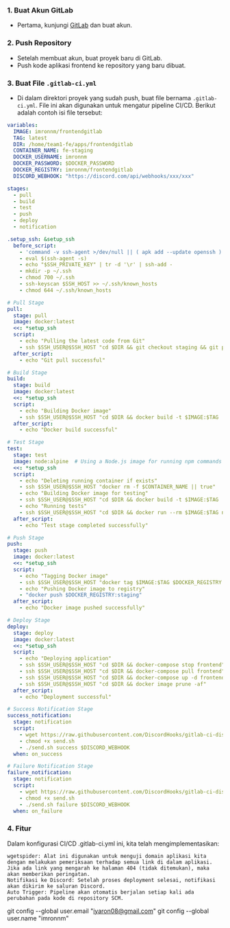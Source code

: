 ### 1. Buat Akun GitLab
- Pertama, kunjungi [GitLab](https://gitlab.com/) dan buat akun.

### 2. Push Repository
- Setelah membuat akun, buat proyek baru di GitLab.
- Push kode aplikasi frontend ke repository yang baru dibuat.

### 3. Buat File `.gitlab-ci.yml`
- Di dalam direktori proyek yang sudah push, buat file bernama `.gitlab-ci.yml`. File ini akan digunakan untuk mengatur pipeline CI/CD. Berikut adalah contoh isi file tersebut:

```yaml
variables:
  IMAGE: imronnm/frontendgitlab
  TAG: latest
  DIR: /home/team1-fe/apps/frontendgitlab
  CONTAINER_NAME: fe-staging
  DOCKER_USERNAME: imronnm
  DOCKER_PASSWORD: $DOCKER_PASSWORD
  DOCKER_REGISTRY: imronnm/frontendgitlab
  DISCORD_WEBHOOK: "https://discord.com/api/webhooks/xxx/xxx"

stages:
  - pull
  - build
  - test
  - push
  - deploy
  - notification

.setup_ssh: &setup_ssh
  before_script:
    - 'command -v ssh-agent >/dev/null || ( apk add --update openssh )'
    - eval $(ssh-agent -s)
    - echo "$SSH_PRIVATE_KEY" | tr -d '\r' | ssh-add -
    - mkdir -p ~/.ssh
    - chmod 700 ~/.ssh
    - ssh-keyscan $SSH_HOST >> ~/.ssh/known_hosts
    - chmod 644 ~/.ssh/known_hosts

# Pull Stage
pull:
  stage: pull
  image: docker:latest
  <<: *setup_ssh
  script:
    - echo "Pulling the latest code from Git"
    - ssh $SSH_USER@$SSH_HOST "cd $DIR && git checkout staging && git pull origin staging"
  after_script:
    - echo "Git pull successful"

# Build Stage
build:
  stage: build
  image: docker:latest
  <<: *setup_ssh
  script:
    - echo "Building Docker image"
    - ssh $SSH_USER@$SSH_HOST "cd $DIR && docker build -t $IMAGE:$TAG ."
  after_script:
    - echo "Docker build successful"

# Test Stage
test:
  stage: test
  image: node:alpine  # Using a Node.js image for running npm commands
  <<: *setup_ssh
  script:
    - echo "Deleting running container if exists"
    - ssh $SSH_USER@$SSH_HOST "docker rm -f $CONTAINER_NAME || true"
    - echo "Building Docker image for testing"
    - ssh $SSH_USER@$SSH_HOST "cd $DIR && docker build -t $IMAGE:$TAG ."
    - echo "Running tests"
    - ssh $SSH_USER@$SSH_HOST "cd $DIR && docker run --rm $IMAGE:$TAG npm run test"  # Run tests in the Docker container
  after_script:
    - echo "Test stage completed successfully"

# Push Stage
push:
  stage: push
  image: docker:latest
  <<: *setup_ssh
  script:
    - echo "Tagging Docker image"
    - ssh $SSH_USER@$SSH_HOST "docker tag $IMAGE:$TAG $DOCKER_REGISTRY:staging"
    - echo "Pushing Docker image to registry"
    - "docker push $DOCKER_REGISTRY:staging"
  after_script:
    - echo "Docker image pushed successfully"

# Deploy Stage
deploy:
  stage: deploy
  image: docker:latest
  <<: *setup_ssh
  script:
    - echo "Deploying application"
    - ssh $SSH_USER@$SSH_HOST "cd $DIR && docker-compose stop frontend"
    - ssh $SSH_USER@$SSH_HOST "cd $DIR && docker-compose pull frontend"
    - ssh $SSH_USER@$SSH_HOST "cd $DIR && docker-compose up -d frontend"
    - ssh $SSH_USER@$SSH_HOST "cd $DIR && docker image prune -af"
  after_script:
    - echo "Deployment successful"

# Success Notification Stage
success_notification:
  stage: notification
  script:
    - wget https://raw.githubusercontent.com/DiscordHooks/gitlab-ci-discord-webhook/master/send.sh
    - chmod +x send.sh
    - ./send.sh success $DISCORD_WEBHOOK
  when: on_success

# Failure Notification Stage
failure_notification:
  stage: notification
  script:
    - wget https://raw.githubusercontent.com/DiscordHooks/gitlab-ci-discord-webhook/master/send.sh
    - chmod +x send.sh
    - ./send.sh failure $DISCORD_WEBHOOK
  when: on_failure

```
### 4. Fitur
Dalam konfigurasi CI/CD .gitlab-ci.yml ini, kita telah mengimplementasikan:

    wgetspider: Alat ini digunakan untuk menguji domain aplikasi kita dengan melakukan pemeriksaan terhadap semua link di dalam aplikasi. Jika ada link yang mengarah ke halaman 404 (tidak ditemukan), maka akan memberikan peringatan.
    Notifikasi ke Discord: Setelah proses deployment selesai, notifikasi akan dikirim ke saluran Discord.
    Auto Trigger: Pipeline akan otomatis berjalan setiap kali ada perubahan pada kode di repository SCM.


  git config --global user.email "iyaron08@gmail.com"
  git config --global user.name "imronnm"
